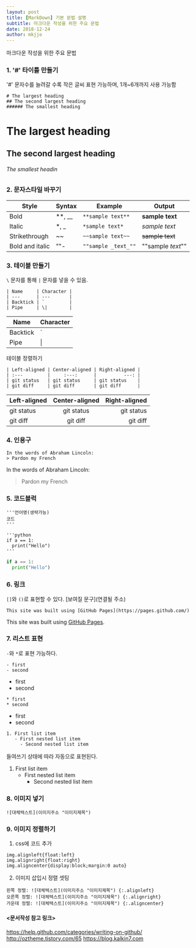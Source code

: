 ```yaml
---
layout: post
title: [MarkDown] 기본 문법 설명
subtitle: 마크다운 작성을 위한 주요 문법
date: 2018-12-24
author: mkjjo
---
```


마크다운 작성을 위한 주요 문법

### 1. '#' 타이틀 만들기
 '#' 문자수를 늘려갈 수록 작은 글씨 표현 가능하며, 1개~6개까지 사용 가능함

```
# The largest heading
## The second largest heading
###### The smallest heading
```


# The largest heading
## The second largest heading
###### The smallest headin

### 2. 문자스타일 바꾸기
| Style    | Syntax     | Example             | Output            |
| ---      | ---        | ---                 | ---               |
| Bold     | **, __     | `**sample text**`   | **sample text**   |
| Italic   | *, _       | `*sample text*`     | *sample text*     |
| Strikethrough | ~~    | `~~sample text~~`   | ~~sample text~~   |
| Bold and italic | ""- | `""sample _text_""` | ""sample _text_"" |


### 3. 테이블 만들기
`\` 문자를 통해 `|` 문자를 넣을 수 있음.
```
| Name     | Character |
| ---      | ---       |
| Backtick | `         |
| Pipe     | \|        |

```
| Name     | Character |
| ---      | ---       |
| Backtick | `         |
| Pipe     | \|        |

테이블 정렬하기
```
| Left-aligned | Center-aligned | Right-aligned |
| :---         |     :---:      |          ---: |
| git status   | git status     | git status    |
| git diff     | git diff       | git diff      |
```

| Left-aligned | Center-aligned | Right-aligned |
| :---         |     :---:      |          ---: |
| git status   | git status     | git status    |
| git diff     | git diff       | git diff      |

### 4. 인용구
```
In the words of Abraham Lincoln:
> Pardon my French
```
In the words of Abraham Lincoln:
> Pardon my French

### 5. 코드블럭
```
'''언어명(생략가능)
코드
'''
```

```
'''python
if a == 1:
  print("Hello")
'''
```

```python
if a == 1:
  print("Hello")
```

### 6. 링크
`[]`와 `()`로 표현할 수 있다.
[보여질 문구](연결될 주소)

`This site was built using [GitHub Pages](https://pages.github.com/)`

This site was built using [GitHub Pages](https://pages.github.com/).

### 7. 리스트 표현
`-`와 `*`로 표현 가능하다.
```
- first
- second
```

- first
- second

```
* first
* second
```

* first
* second


```
1. First list item
   - First nested list item
     - Second nested list item
```     
들여쓰기 상태에 따라 자동으로 표현된다.
1. First list item
   - First nested list item
     - Second nested list item



### 8. 이미지 넣기
`![대체텍스트](이미지주소 "이미지제목")`

### 9. 이미지 정렬하기
1) css에 코드 추가
```
img.alignleft{float:left}
img.alignright{float:right}
img.aligncenter{display:block;margin:0 auto}
```

2) 이미지 삽입시 정렬 셋팅
```
왼쪽 정렬: ![대체텍스트](이미지주소 "이미지제목") {:.alignleft}
오른쪽 정렬: ![대체텍스트](이미지주소 "이미지제목") {:.alignright}
가운데 정렬: ![대체텍스트](이미지주소 "이미지제목") {:.aligncenter}
```


#### <문서작성 참고 링크>
https://help.github.com/categories/writing-on-github/
http://oztheme.tistory.com/65
https://blog.kalkin7.com
